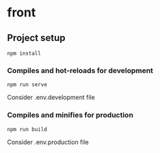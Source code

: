 # front

## Project setup

```
npm install
```

### Compiles and hot-reloads for development

```
npm run serve
```

Consider .env.development file

### Compiles and minifies for production

```
npm run build
```

Consider .env.production file

